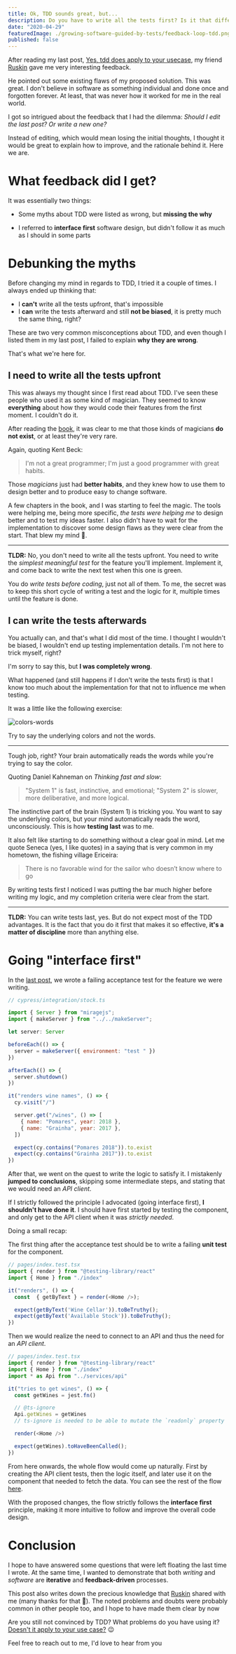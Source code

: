 ```yaml
---
title: Ok, TDD sounds great, but...
description: Do you have to write all the tests first? Is it that different if you write them afterward?
date: "2020-04-29"
featuredImage: ./growing-software-guided-by-tests/feedback-loop-tdd.png
published: false
---
```


After reading my last post, [Yes, tdd does apply to your usecase](https://alexandrempsantos.com/yes-tdd-does-apply-to-your-usecase/), my friend [Ruskin](https://twitter.com/jonnyparris) gave me very interesting feedback.

He pointed out some existing flaws of my proposed solution. This was great. I don't believe in software as something individual and done once and forgotten forever. At least, that was never how it worked for me in the real world.

I got so intrigued about the feedback that I had the dilemma: _Should I edit the last post? Or write a new one?_

Instead of editing, which would mean losing the initial thoughts, I thought it would be great to explain how to improve, and the rationale behind it. Here we are.

# What feedback did I get?

It was essentially two things:

- Some myths about TDD were listed as wrong, but **missing the why**

- I referred to **interface first** software design, but didn't follow it as much as I should in some parts

# Debunking the myths

Before changing my mind in regards to TDD, I tried it a couple of times. I always ended up thinking that:

- I **can't** write all the tests upfront, that's impossible
- I **can** write the tests afterward and still **not be biased**, it is pretty much the same thing, right?

These are two very common misconceptions about TDD, and even though I listed them in my last post, I failed to explain **why they are wrong**.

That's what we're here for.

## I need to write all the tests upfront

This was always my thought since I first read about TDD. I've seen these people who used it as some kind of magician. They seemed to know **everything** about how they would code their features from the first moment. I couldn't do it.

After reading the [book](http://www.growing-object-oriented-software.com/), it was clear to me that those kinds of magicians **do not exist**, or at least they're very rare.

Again, quoting Kent Beck:

> I'm not a great programmer; I'm just a good programmer with great habits.

Those _magicians_ just had **better habits**, and they knew how to use them to design better and to produce easy to change software.

A few chapters in the book, and I was starting to feel the magic. The tools were helping me, being more specific, _the tests were helping me_ to design better and to test my ideas faster. I also didn't have to wait for the implementation to discover some design flaws as they were clear from the start. That blew my mind 🤯.

___

**TLDR:** No, you don't need to write all the tests upfront. You need to write the _simplest meaningful test_ for the feature you'll implement. Implement it, and come back to write the next test when this one is green.

You do _write tests before coding_, just not all of them. To me, the secret was to keep this short cycle of writing a test and the logic for it, multiple times until the feature is done.

## I can write the tests afterwards

You actually can, and that's what I did most of the time. I thought I wouldn't be biased, I wouldn't end up testing implementation details. I'm not here to trick myself, right?

I'm sorry to say this, but **I was completely wrong**.

What happened (and still happens if I don't write the tests first) is that I know too much about the implementation for that not to influence me when testing.

It was a little like the following exercise:

![colors-words](./common-tdd-myths/colors-words.jpg)

Try to say the underlying colors and not the words.
___

Tough job, right? Your brain automatically reads the words while you're trying to say the color.

Quoting Daniel Kahneman on _Thinking fast and slow_:

> "System 1" is fast, instinctive, and emotional; "System 2" is slower, more deliberative, and more logical.

The instinctive part of the brain (System 1) is tricking you. You want to say the underlying colors, but your mind automatically reads the word, unconsciously. This is how **testing last** was to me.

It also felt like starting to do something without a clear goal in mind. Let me quote Seneca (yes, I like quotes) in a saying that is very common in my hometown, the fishing village Ericeira:

> There is no favorable wind for the sailor who doesn’t know where to go

By writing tests first I noticed I was putting the bar much higher before writing my logic, and my completion criteria were clear from the start.

___

**TLDR:** You can write tests last, yes. But do not expect most of the TDD advantages. It is the fact that you do it first that makes it so effective, **it's a matter of discipline** more than anything else.

# Going "interface first"

In the [last post](https://alexandrempsantos.com/yes-tdd-does-apply-to-your-usecase/#2-a-failing-acceptance-test), we wrote a failing acceptance test for the feature we were writing.

```js
// cypress/integration/stock.ts

import { Server } from "miragejs";
import { makeServer } from "../../makeServer";

let server: Server

beforeEach(() => {
  server = makeServer({ environment: "test " })
})

afterEach(() => {
  server.shutdown()
})

it("renders wine names", () => {
  cy.visit("/")

  server.get("/wines", () => [
    { name: "Pomares", year: 2018 },
    { name: "Grainha", year: 2017 },
  ])

  expect(cy.contains("Pomares 2018")).to.exist
  expect(cy.contains("Grainha 2017")).to.exist
})
```

After that, we went on the quest to write the logic to satisfy it. I mistakenly **jumped to conclusions**, skipping some intermediate steps, and stating that we would need an _API client_.

If I strictly followed the principle I advocated (going interface first), **I shouldn't have done it**. I should have first started by testing the component, and only get to the API client when it was _strictly needed_.

Doing a small recap:

The first thing after the acceptance test should be to write a failing **unit test** for the component.

```js
// pages/index.test.tsx
import { render } from "@testing-library/react"
import { Home } from "./index"

it("renders", () => {
  const  { getByText } = render(<Home />);

  expect(getByText('Wine Cellar')).toBeTruthy();
  expect(getByText('Available Stock')).toBeTruthy();
})

```

Then we would realize the need to connect to an API and thus the need for an _API client_.

```js
// pages/index.test.tsx
import { render } from "@testing-library/react"
import { Home } from "./index"
import * as Api from "../services/api"

it("tries to get wines", () => {
  const getWines = jest.fn()

  // @ts-ignore
  Api.getWines = getWines
  // ts-ignore is needed to be able to mutate the `readonly` property

  render(<Home />)

  expect(getWines).toHaveBeenCalled();
})

```


From here onwards, the whole flow would come up naturally. First by creating the API client tests, then the logic itself, and later use it on the component that needed to fetch the data. You can see the rest of the flow [here](https://alexandrempsantos.com/yes-tdd-does-apply-to-your-usecase#31-api-client).

With the proposed changes, the flow strictly follows the **interface first** principle, making it more intuitive to follow and improve the overall code design.

# Conclusion

I hope to have answered some questions that were left floating the last time I wrote. At the same time, I wanted to demonstrate that both _writing_ and _software_ are **iterative** and **feedback-driven** processes.

This post also writes down the precious knowledge that [Ruskin](https://twitter.com/jonnyparris) shared with me (many thanks for that 🙏). The noted problems and doubts were probably common in other people too, and I hope to have made them clear by now

Are you still not convinced by TDD? What problems do you have using it? [Doesn't it apply to your use case?](https://alexandrempsantos.com/yes-tdd-does-apply-to-your-usecase) 😉

Feel free to reach out to me, I'd love to hear from you

